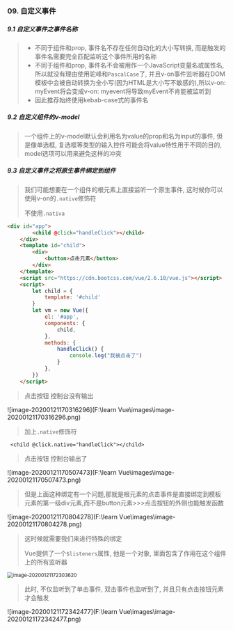 ### 09. 自定义事件

##### 9.1 自定义事件之事件名称

> - 不同于组件和prop, 事件名不存在任何自动化的大小写转换, 而是触发的事件名需要完全匹配监听这个事件所用的名称
> - 不同于组件和prop, 事件名不会被用作一个JavaScript变量名或属性名, 所以就没有理由使用驼峰和`PascalCase`了, 并且v-on事件监听器在DOM模板中会被自动转换为全小写(因为HTML是大小写不敏感的),所以v-on: myEvent将会变成v-on: myevent将导致myEvent不肯能被监听到
> - 因此推荐始终使用kebab-case式的事件名

##### 9.2 自定义组件的v-model

> 一个组件上的v-model默认会利用名为value的prop和名为input的事件, 但是像单选框, 复选框等类型的输入控件可能会将value特性用于不同的目的, model选项可以用来避免这样的冲突

##### 9.3 自定义事件之将原生事件绑定到组件

> 我们可能想要在一个组件的根元素上直接监听一个原生事件, 这时候你可以使用v-on的`.native`修饰符
>
> 不使用`.nativa`

```html
<div id="app">
        <child @click="handleClick"></child>
    </div>
    <template id="child">
        <div>
            <button>点击元素</button>
        </div>
    </template>
    <script src="https://cdn.bootcss.com/vue/2.6.10/vue.js"></script>
    <script>
        let child = {
            template: '#child'
        }
        let vm = new Vue({
            el: '#app',
            components: {
                child,
            },
            methods: {
                handleClick() {
                    console.log("我被点击了")
                }
            },
        })
    </script>
```

> 点击按钮  控制台没有输出

![image-20200121170316296](F:\learn Vue\images\image-20200121170316296.png)

> 加上`.native`修饰符

```vue
 <child @click.native="handleClick"></child>
```

> 点击按钮  控制台输出了

![image-20200121170507473](F:\learn Vue\images\image-20200121170507473.png)

> 但是上面这种绑定有一个问题,那就是根元素的点击事件是直接绑定到模板元素的第一级div元素,而不是button元素>>>点击按钮的外侧也能触发函数

![image-20200121170804278](F:\learn Vue\images\image-20200121170804278.png)

> 这时候就需要我们来进行特殊的绑定
>
> Vue提供了一个`$listeners`属性, 他是一个对象, 里面包含了作用在这个组件上的所有监听器

<img src="F:\learn Vue\images\image-20200121172303620.png" alt="image-20200121172303620" style="zoom:80%;" />

> 此时, 不仅监听到了单击事件, 双击事件也监听到了, 并且只有点击按钮元素才会触发

![image-20200121172342477](F:\learn Vue\images\image-20200121172342477.png)







